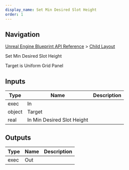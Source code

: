 ```yaml
---
display_name: Set Min Desired Slot Height
order: 1
---
```

## Navigation

[Unreal Engine Blueprint API Reference](https://dev.epicgames.com/documentation/en-us/unreal-engine/BlueprintAPI) > [Child Layout](https://dev.epicgames.com/documentation/en-us/unreal-engine/BlueprintAPI/ChildLayout)

Set Min Desired Slot Height

Target is Uniform Grid Panel

## Inputs

| Type | Name | Description |
| --- | --- | --- |
| exec | In |  |
| object | Target |  |
| real | In Min Desired Slot Height |  |

## Outputs

| Type | Name | Description |
| --- | --- | --- |
| exec | Out |  |
